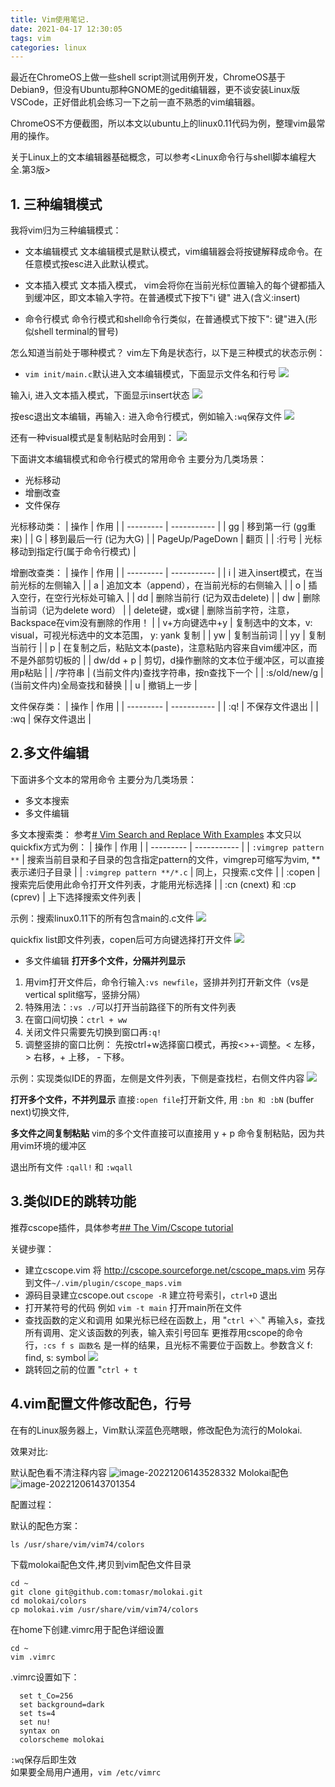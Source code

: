 ```yaml
---
title: Vim使用笔记.
date: 2021-04-17 12:30:05
tags: vim
categories: linux 
---
```

最近在ChromeOS上做一些shell script测试用例开发，ChromeOS基于Debian9，但没有Ubuntu那种GNOME的gedit编辑器，更不谈安装Linux版VSCode，正好借此机会练习一下之前一直不熟悉的vim编辑器。

ChromeOS不方便截图，所以本文以ubuntu上的linux0.11代码为例，整理vim最常用的操作。

关于Linux上的文本编辑器基础概念，可以参考<Linux命令行与shell脚本编程大全.第3版>

## 1. 三种编辑模式
我将vim归为三种编辑模式：
- 文本编辑模式
文本编辑模式是默认模式，vim编辑器会将按键解释成命令。在任意模式按esc进入此默认模式。

- 文本插入模式
文本插入模式， vim会将你在当前光标位置输入的每个键都插入到缓冲区，即文本输入字符。在普通模式下按下"i 键" 进入(含义:insert)

- 命令行模式
命令行模式和shell命令行类似，在普通模式下按下": 键"进入(形似shell terminal的冒号)

怎么知道当前处于哪种模式？
vim左下角是状态行，以下是三种模式的状态示例：
- `vim init/main.c`默认进入文本编辑模式，下面显示文件名和行号
![](https://raw.githubusercontent.com/cursorhu/blog-images-on-picgo/master/images/202205171047554.png)

输入i, 进入文本插入模式，下面显示insert状态
![](https://raw.githubusercontent.com/cursorhu/blog-images-on-picgo/master/images/202205171052433.png)

按esc退出文本编辑，再输入`:` 进入命令行模式，例如输入`:wq`保存文件
![](https://raw.githubusercontent.com/cursorhu/blog-images-on-picgo/master/images/202205171053124.png)

还有一种visual模式是复制粘贴时会用到：
![](https://raw.githubusercontent.com/cursorhu/blog-images-on-picgo/master/images/202205181032041.png)


下面讲文本编辑模式和命令行模式的常用命令
主要分为几类场景：
- 光标移动
- 增删改查
- 文件保存

光标移动类：
| 操作      | 作用         |
| --------- | ----------- |
| gg    | 移到第一行 (gg重来)       |
| G | 移到最后一行 (记为大G)        |
| PageUp/PageDown    | 翻页       |
| :行号 | 光标移动到指定行(属于命令行模式)       |

增删改查类：
| 操作      | 作用         |
| --------- | ----------- |
| i    | 进入insert模式，在当前光标的左侧输入       |
| a | 追加文本（append），在当前光标的右侧输入        |
| o | 插入空行，在空行光标处可输入        |
| dd    | 删除当前行 (记为双击delete)       |
| dw | 删除当前词（记为delete word）       |
| delete键，或x键 | 删除当前字符，注意，Backspace在vim没有删除的作用！       |
| v+方向键选中+y | 复制选中的文本，v: visual，可视光标选中的文本范围， y: yank 复制       |
| yw | 复制当前词       |
| yy | 复制当前行       |
| p | 在复制之后，粘贴文本(paste)，注意粘贴内容来自vim缓冲区，而不是外部剪切板的       |
| dw/dd + p | 剪切，d操作删除的文本位于缓冲区，可以直接用p粘贴       |
| /字符串 | (当前文件内)查找字符串，按n查找下一个       |
| :s/old/new/g | (当前文件内)全局查找和替换       |
| u    | 撤销上一步       |

文件保存类：
| 操作      | 作用         |
| --------- | ----------- |
| :q!    | 不保存文件退出       |
| :wq    | 保存文件退出         |

## 2.多文件编辑
下面讲多个文本的常用命令
主要分为几类场景：
- 多文本搜索
- 多文件编辑

多文本搜索类：
参考[# Vim Search and Replace With Examples](https://thevaluable.dev/vim-search-find-replace/)
本文只以quickfix方式为例：
| 操作      | 作用         |
| --------- | ----------- |
| `:vimgrep pattern **`    | 搜索当前目录和子目录的包含指定pattern的文件，vimgrep可缩写为vim, ** 表示递归子目录       |
| `:vimgrep pattern **/*.c` | 同上，只搜索.c文件        |
| :copen    | 搜索完后使用此命令打开文件列表，才能用光标选择       |
| :cn (cnext) 和 :cp (cprev)  | 上下选择搜索文件列表       |

示例：搜索linux0.11下的所有包含main的.c文件
![](https://raw.githubusercontent.com/cursorhu/blog-images-on-picgo/master/images/202205171959744.png)

quickfix list即文件列表，copen后可方向键选择打开文件
![](https://raw.githubusercontent.com/cursorhu/blog-images-on-picgo/master/images/202205172002631.png)

- 多文件编辑
  **打开多个文件，分隔并列显示**
1. 用vim打开文件后，命令行输入`:vs newfile`，竖排并列打开新文件（vs是vertical split缩写，竖排分隔）
2. 特殊用法：`:vs ./`可以打开当前路径下的所有文件列表
3. 在窗口间切换：`ctrl + ww`
4. 关闭文件只需要先切换到窗口再`:q!`
5. 调整竖排的窗口比例：
    先按ctrl+w选择窗口模式，再按<>+-调整。< 左移，> 右移，+ 上移， - 下移。

示例：实现类似IDE的界面，左侧是文件列表，下侧是查找栏，右侧文件内容
![](https://raw.githubusercontent.com/cursorhu/blog-images-on-picgo/master/images/202205181006035.png)

  **打开多个文件，不并列显示**
直接`:open file`打开新文件, 用 `:bn 和 :bN` (buffer next)切换文件, 

  **多文件之间复制粘贴**
vim的多个文件直接可以直接用 y + p 命令复制粘贴，因为共用vim环境的缓冲区

  退出所有文件
`:qall!` 和 `:wqall`

## 3.类似IDE的跳转功能
推荐cscope插件，具体参考[## The Vim/Cscope tutorial](http://cscope.sourceforge.net/cscope_vim_tutorial.html)

关键步骤：
- 建立cscope.vim
将  http://cscope.sourceforge.net/cscope_maps.vim  另存到文件`~/.vim/plugin/cscope_maps.vim`
- 源码目录建立cscope.out
`cscope -R` 建立符号索引，`ctrl+D` 退出
- 打开某符号的代码
例如 `vim -t main` 打开main所在文件
- 查找函数的定义和调用
如果光标已经在函数上，用 "`ctrl +＼`" 再输入s，查找所有调用、定义该函数的列表，输入索引号回车
更推荐用cscope的命令行，`:cs f s 函数名` 是一样的结果，且光标不需要位于函数上。参数含义 f: find, s: symbol
![](https://raw.githubusercontent.com/cursorhu/blog-images-on-picgo/master/images/202205181103274.png)
- 跳转回之前的位置
  "`ctrl + t`

## 4.vim配置文件修改配色，行号

在有的Linux服务器上，Vim默认深蓝色亮瞎眼，修改配色为流行的Molokai.

效果对比:

默认配色看不清注释内容
![image-20221206143528332](https://raw.githubusercontent.com/cursorhu/blog-images-on-picgo/master/images/202212061435384.png)
Molokai配色
![image-20221206143701354](https://raw.githubusercontent.com/cursorhu/blog-images-on-picgo/master/images/202212061437401.png)

配置过程：

默认的配色方案：

    ls /usr/share/vim/vim74/colors

下载molokai配色文件,拷贝到vim配色文件目录

    cd ~
    git clone git@github.com:tomasr/molokai.git
    cd molokai/colors
    cp molokai.vim /usr/share/vim/vim74/colors

在home下创建.vimrc用于配色详细设置

    cd ~
    vim .vimrc

.vimrc设置如下：

      set t_Co=256
      set background=dark
      set ts=4
      set nu!
      syntax on
      colorscheme molokai

`:wq`保存后即生效      
如果要全局用户通用，`vim /etc/vimrc`

